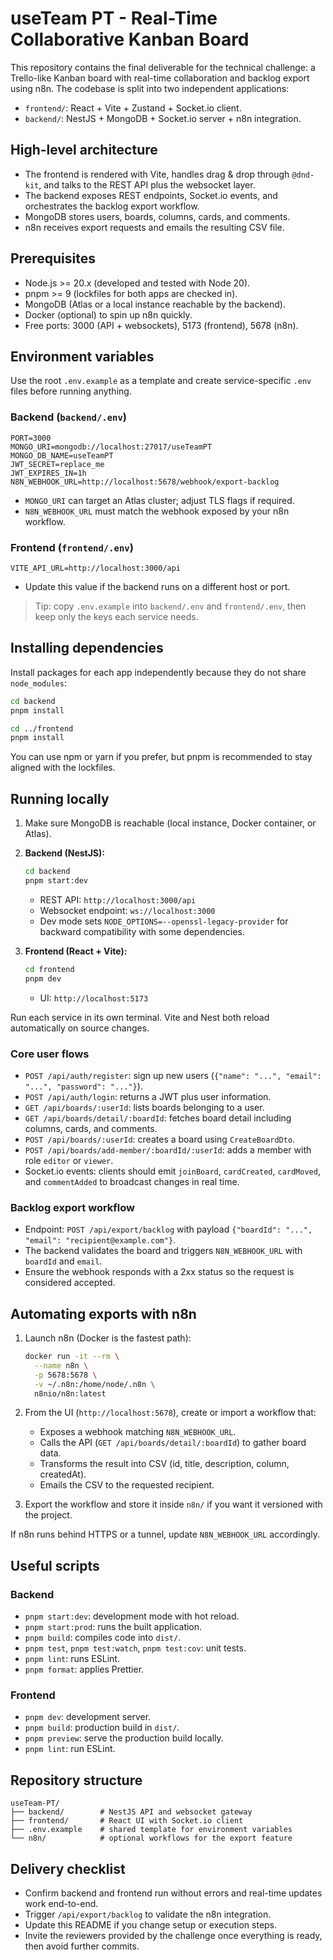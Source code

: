 # useTeam PT - Real-Time Collaborative Kanban Board

This repository contains the final deliverable for the technical challenge: a Trello-like Kanban board with real-time collaboration and backlog export using n8n. The codebase is split into two independent applications:

- `frontend/`: React + Vite + Zustand + Socket.io client.
- `backend/`: NestJS + MongoDB + Socket.io server + n8n integration.

## High-level architecture

- The frontend is rendered with Vite, handles drag & drop through `@dnd-kit`, and talks to the REST API plus the websocket layer.
- The backend exposes REST endpoints, Socket.io events, and orchestrates the backlog export workflow.
- MongoDB stores users, boards, columns, cards, and comments.
- n8n receives export requests and emails the resulting CSV file.

## Prerequisites

- Node.js >= 20.x (developed and tested with Node 20).
- pnpm >= 9 (lockfiles for both apps are checked in).
- MongoDB (Atlas or a local instance reachable by the backend).
- Docker (optional) to spin up n8n quickly.
- Free ports: 3000 (API + websockets), 5173 (frontend), 5678 (n8n).

## Environment variables

Use the root `.env.example` as a template and create service-specific `.env` files before running anything.

### Backend (`backend/.env`)

```env
PORT=3000
MONGO_URI=mongodb://localhost:27017/useTeamPT
MONGO_DB_NAME=useTeamPT
JWT_SECRET=replace_me
JWT_EXPIRES_IN=1h
N8N_WEBHOOK_URL=http://localhost:5678/webhook/export-backlog
```

- `MONGO_URI` can target an Atlas cluster; adjust TLS flags if required.
- `N8N_WEBHOOK_URL` must match the webhook exposed by your n8n workflow.

### Frontend (`frontend/.env`)

```env
VITE_API_URL=http://localhost:3000/api
```

- Update this value if the backend runs on a different host or port.

> Tip: copy `.env.example` into `backend/.env` and `frontend/.env`, then keep only the keys each service needs.

## Installing dependencies

Install packages for each app independently because they do not share `node_modules`:

```bash
cd backend
pnpm install

cd ../frontend
pnpm install
```

You can use npm or yarn if you prefer, but pnpm is recommended to stay aligned with the lockfiles.

## Running locally

1. Make sure MongoDB is reachable (local instance, Docker container, or Atlas).
2. **Backend (NestJS):**

   ```bash
   cd backend
   pnpm start:dev
   ```

   - REST API: `http://localhost:3000/api`
   - Websocket endpoint: `ws://localhost:3000`
   - Dev mode sets `NODE_OPTIONS=--openssl-legacy-provider` for backward compatibility with some dependencies.

3. **Frontend (React + Vite):**

   ```bash
   cd frontend
   pnpm dev
   ```

   - UI: `http://localhost:5173`

Run each service in its own terminal. Vite and Nest both reload automatically on source changes.

### Core user flows

- `POST /api/auth/register`: sign up new users (`{"name": "...", "email": "...", "password": "..."}`).
- `POST /api/auth/login`: returns a JWT plus user information.
- `GET /api/boards/:userId`: lists boards belonging to a user.
- `GET /api/boards/detail/:boardId`: fetches board detail including columns, cards, and comments.
- `POST /api/boards/:userId`: creates a board using `CreateBoardDto`.
- `POST /api/boards/add-member/:boardId/:userId`: adds a member with role `editor` or `viewer`.
- Socket.io events: clients should emit `joinBoard`, `cardCreated`, `cardMoved`, and `commentAdded` to broadcast changes in real time.

### Backlog export workflow

- Endpoint: `POST /api/export/backlog` with payload `{"boardId": "...", "email": "recipient@example.com"}`.
- The backend validates the board and triggers `N8N_WEBHOOK_URL` with `boardId` and `email`.
- Ensure the webhook responds with a 2xx status so the request is considered accepted.

## Automating exports with n8n

1. Launch n8n (Docker is the fastest path):

   ```bash
   docker run -it --rm \
     --name n8n \
     -p 5678:5678 \
     -v ~/.n8n:/home/node/.n8n \
     n8nio/n8n:latest
   ```

2. From the UI (`http://localhost:5678`), create or import a workflow that:
   - Exposes a webhook matching `N8N_WEBHOOK_URL`.
   - Calls the API (`GET /api/boards/detail/:boardId`) to gather board data.
   - Transforms the result into CSV (id, title, description, column, createdAt).
   - Emails the CSV to the requested recipient.
3. Export the workflow and store it inside `n8n/` if you want it versioned with the project.

If n8n runs behind HTTPS or a tunnel, update `N8N_WEBHOOK_URL` accordingly.

## Useful scripts

### Backend

- `pnpm start:dev`: development mode with hot reload.
- `pnpm start:prod`: runs the built application.
- `pnpm build`: compiles code into `dist/`.
- `pnpm test`, `pnpm test:watch`, `pnpm test:cov`: unit tests.
- `pnpm lint`: runs ESLint.
- `pnpm format`: applies Prettier.

### Frontend

- `pnpm dev`: development server.
- `pnpm build`: production build in `dist/`.
- `pnpm preview`: serve the production build locally.
- `pnpm lint`: run ESLint.

## Repository structure

```
useTeam-PT/
├── backend/        # NestJS API and websocket gateway
├── frontend/       # React UI with Socket.io client
├── .env.example    # shared template for environment variables
└── n8n/            # optional workflows for the export feature
```

## Delivery checklist

- Confirm backend and frontend run without errors and real-time updates work end-to-end.
- Trigger `/api/export/backlog` to validate the n8n integration.
- Update this README if you change setup or execution steps.
- Invite the reviewers provided by the challenge once everything is ready, then avoid further commits.
